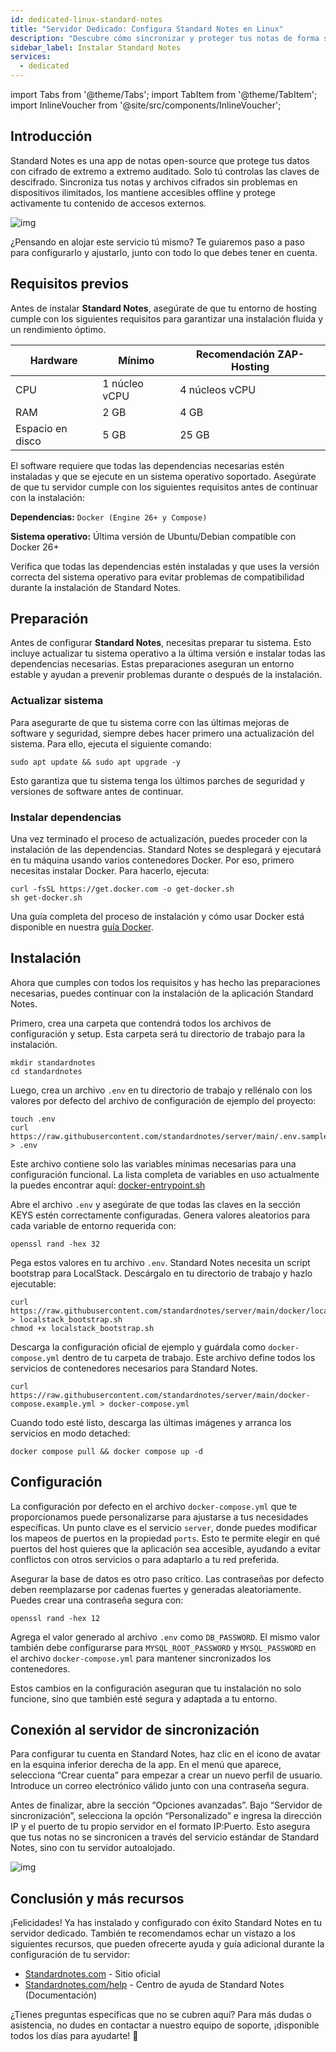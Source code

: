 ```yaml
---
id: dedicated-linux-standard-notes
title: "Servidor Dedicado: Configura Standard Notes en Linux"
description: "Descubre cómo sincronizar y proteger tus notas de forma segura en todos tus dispositivos con el autoalojamiento de Standard Notes → Aprende más ahora"
sidebar_label: Instalar Standard Notes
services:
  - dedicated
---
```


import Tabs from '@theme/Tabs';
import TabItem from '@theme/TabItem';
import InlineVoucher from '@site/src/components/InlineVoucher';

## Introducción

Standard Notes es una app de notas open-source que protege tus datos con cifrado de extremo a extremo auditado. Solo tú controlas las claves de descifrado. Sincroniza tus notas y archivos cifrados sin problemas en dispositivos ilimitados, los mantiene accesibles offline y protege activamente tu contenido de accesos externos.

![img](https://screensaver01.zap-hosting.com/index.php/s/b6ZpyKJGny5qAon/preview)

¿Pensando en alojar este servicio tú mismo? Te guiaremos paso a paso para configurarlo y ajustarlo, junto con todo lo que debes tener en cuenta.

<InlineVoucher />



## Requisitos previos

Antes de instalar **Standard Notes**, asegúrate de que tu entorno de hosting cumple con los siguientes requisitos para garantizar una instalación fluida y un rendimiento óptimo.

| Hardware   | Mínimo      | Recomendación ZAP-Hosting |
| ---------- | ------------ | -------------------------- |
| CPU        | 1 núcleo vCPU | 4 núcleos vCPU             |
| RAM        | 2 GB         | 4 GB                       |
| Espacio en disco | 5 GB         | 25 GB                      |

El software requiere que todas las dependencias necesarias estén instaladas y que se ejecute en un sistema operativo soportado. Asegúrate de que tu servidor cumple con los siguientes requisitos antes de continuar con la instalación:

**Dependencias:** `Docker (Engine 26+ y Compose)`

**Sistema operativo:** Última versión de Ubuntu/Debian compatible con Docker 26+

Verifica que todas las dependencias estén instaladas y que uses la versión correcta del sistema operativo para evitar problemas de compatibilidad durante la instalación de Standard Notes.



## Preparación

Antes de configurar **Standard Notes**, necesitas preparar tu sistema. Esto incluye actualizar tu sistema operativo a la última versión e instalar todas las dependencias necesarias. Estas preparaciones aseguran un entorno estable y ayudan a prevenir problemas durante o después de la instalación.


### Actualizar sistema
Para asegurarte de que tu sistema corre con las últimas mejoras de software y seguridad, siempre debes hacer primero una actualización del sistema. Para ello, ejecuta el siguiente comando:

```
sudo apt update && sudo apt upgrade -y
```
Esto garantiza que tu sistema tenga los últimos parches de seguridad y versiones de software antes de continuar.

### Instalar dependencias
Una vez terminado el proceso de actualización, puedes proceder con la instalación de las dependencias. Standard Notes se desplegará y ejecutará en tu máquina usando varios contenedores Docker. Por eso, primero necesitas instalar Docker. Para hacerlo, ejecuta:

```
curl -fsSL https://get.docker.com -o get-docker.sh
sh get-docker.sh
```

Una guía completa del proceso de instalación y cómo usar Docker está disponible en nuestra [guía Docker](vserver-linux-docker.md).




## Instalación
Ahora que cumples con todos los requisitos y has hecho las preparaciones necesarias, puedes continuar con la instalación de la aplicación Standard Notes.



Primero, crea una carpeta que contendrá todos los archivos de configuración y setup. Esta carpeta será tu directorio de trabajo para la instalación.

```
mkdir standardnotes
cd standardnotes
```

Luego, crea un archivo `.env` en tu directorio de trabajo y rellénalo con los valores por defecto del archivo de configuración de ejemplo del proyecto:
```
touch .env
curl https://raw.githubusercontent.com/standardnotes/server/main/.env.sample > .env
```

Este archivo contiene solo las variables mínimas necesarias para una configuración funcional. La lista completa de variables en uso actualmente la puedes encontrar aquí: [docker-entrypoint.sh](https://github.com/standardnotes/server/blob/main/docker/docker-entrypoint.sh)

Abre el archivo `.env` y asegúrate de que todas las claves en la sección KEYS estén correctamente configuradas. Genera valores aleatorios para cada variable de entorno requerida con:

```
openssl rand -hex 32
```

Pega estos valores en tu archivo `.env`. Standard Notes necesita un script bootstrap para LocalStack. Descárgalo en tu directorio de trabajo y hazlo ejecutable:

```shell
curl https://raw.githubusercontent.com/standardnotes/server/main/docker/localstack_bootstrap.sh > localstack_bootstrap.sh
chmod +x localstack_bootstrap.sh
```

Descarga la configuración oficial de ejemplo y guárdala como `docker-compose.yml` dentro de tu carpeta de trabajo. Este archivo define todos los servicios de contenedores necesarios para Standard Notes.

```
curl https://raw.githubusercontent.com/standardnotes/server/main/docker-compose.example.yml > docker-compose.yml
```

Cuando todo esté listo, descarga las últimas imágenes y arranca los servicios en modo detached:

```
docker compose pull && docker compose up -d
```



## Configuración

La configuración por defecto en el archivo `docker-compose.yml` que te proporcionamos puede personalizarse para ajustarse a tus necesidades específicas. Un punto clave es el servicio `server`, donde puedes modificar los mapeos de puertos en la propiedad `ports`. Esto te permite elegir en qué puertos del host quieres que la aplicación sea accesible, ayudando a evitar conflictos con otros servicios o para adaptarlo a tu red preferida.

Asegurar la base de datos es otro paso crítico. Las contraseñas por defecto deben reemplazarse por cadenas fuertes y generadas aleatoriamente. Puedes crear una contraseña segura con:

```
openssl rand -hex 12  
```

Agrega el valor generado al archivo `.env` como `DB_PASSWORD`. El mismo valor también debe configurarse para `MYSQL_ROOT_PASSWORD` y `MYSQL_PASSWORD` en el archivo `docker-compose.yml` para mantener sincronizados los contenedores.

Estos cambios en la configuración aseguran que tu instalación no solo funcione, sino que también esté segura y adaptada a tu entorno.





## Conexión al servidor de sincronización

Para configurar tu cuenta en Standard Notes, haz clic en el icono de avatar en la esquina inferior derecha de la app. En el menú que aparece, selecciona “Crear cuenta” para empezar a crear un nuevo perfil de usuario. Introduce un correo electrónico válido junto con una contraseña segura.

Antes de finalizar, abre la sección “Opciones avanzadas”. Bajo “Servidor de sincronización”, selecciona la opción “Personalizado” e ingresa la dirección IP y el puerto de tu propio servidor en el formato IP:Puerto. Esto asegura que tus notas no se sincronicen a través del servicio estándar de Standard Notes, sino con tu servidor autoalojado.

![img](https://screensaver01.zap-hosting.com/index.php/s/tpsFzSQEokP9xit/download)





## Conclusión y más recursos

¡Felicidades! Ya has instalado y configurado con éxito Standard Notes en tu servidor dedicado. También te recomendamos echar un vistazo a los siguientes recursos, que pueden ofrecerte ayuda y guía adicional durante la configuración de tu servidor:

- [Standardnotes.com](https://standardnotes.com/) - Sitio oficial
- [Standardnotes.com/help](https://standardnotes.com/help) - Centro de ayuda de Standard Notes (Documentación)

¿Tienes preguntas específicas que no se cubren aquí? Para más dudas o asistencia, no dudes en contactar a nuestro equipo de soporte, ¡disponible todos los días para ayudarte! 🙂